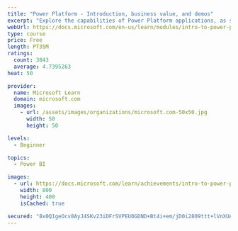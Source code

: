 ```yaml
---
title: "Power Platform - Introduction, business value, and demos"
excerpt: "Explore the capabilities of Power Platform applications, as seen in demonstrations and customer case studies."
webUrl: https://docs.microsoft.com/en-us/learn/modules/intro-to-power-platform-mba/
type: course
price: Free
length: PT35M
ratings:
  count: 3843
  average: 4.7395263
heat: 50

provider:
  name: Microsoft Learn
  domain: microsoft.com
  images:
    - url: /assets/images/organizations/microsoft.com-50x50.jpg
      width: 50
      height: 50

levels:
  - Beginner

topics:
  - Power BI

images:
  - url: https://docs.microsoft.com/learn/achievements/intro-to-power-platform-social.png
    width: 800
    height: 400
    isCached: true

secured: "8x0Q1geOcv8AyJ4SKv23iDFrSVPEU0GDND+Bt4i+em/jD0i2809ttt+lVnXUA1LrH18+bA/9/U5pIFpTzod6HBiBimR8nJnWF43uHtbKF+VJb/jZpU1NkfB+WR6OedJtkQ1GQsujJWTRPKtIIMRMz9zxA/4KqmYiVAun4uvnawDfmL6FctpOUoX+Oh4jNvT1boAtWj7YNkPpt5KqVRXmF6sorJx/ZOaM1tlUXH+e1oQm44dRh2E8JLvGYU12dcUdh30ZmFf3R9PWYhYvtrmjYe5IroOziRtBGfHtXGn2lpBsV+JbxqaL+IMPxIO5RqW94/B1gxd8wuJcnYHYGyPDDWOfShZTbGEUbUIuBWTpisiVbF2MeiqEvczYUK4ivmp7KRgopf2bfHUeOvGOHRWorrzW/VE3G9x0xX2vVMa1ap4=;NPd1uMGgB5Zf9hxGN3dg0A=="
---
```



